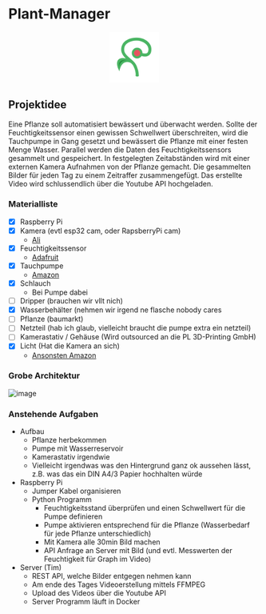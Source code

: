 # Plant-Manager

<div align="center">
  <img src="PlantMonitorLogo.png" style="width: 20%"/>
</div>


## Projektidee
Eine Pflanze soll automatisiert bewässert und überwacht werden. Sollte der Feuchtigkeitssensor einen gewissen Schwellwert überschreiten, wird die Tauchpumpe in Gang gesetzt und bewässert die Pflanze mit einer festen Menge Wasser.
Parallel werden die Daten des Feuchtigkeitssensors gesammelt und gespeichert.
In festgelegten Zeitabständen wird mit einer externen Kamera Aufnahmen von der Pflanze gemacht. Die gesammelten Bilder für jeden Tag zu einem Zeitraffer zusammengefügt.
Das erstellte Video wird schlussendlich über die Youtube API hochgeladen.


### Materialliste
- [x] Raspberry Pi
- [x] Kamera (evtl esp32 cam, oder RapsberryPi cam)
  - [Ali](https://de.aliexpress.com/item/32898060645.html?spm=a2g0o.productlist.main.1.2aa54767FUX1bP&algo_pvid=116149b7-a284-4a26-8a23-a639a487b87d&algo_exp_id=116149b7-a284-4a26-8a23-a639a487b87d-0&pdp_ext_f=%7B%22order%22%3A%228%22%2C%22eval%22%3A%221%22%2C%22fromPage%22%3A%22search%22%7D&pdp_npi=6%40dis%21EUR%2114.85%2110.69%21%21%2116.83%2112.11%21%40211b615317611267083886426ebc2f%2165797877692%21sea%21DE%210%21ABX%211%210%21n_tag%3A-29910%3Bd%3A639db27c%3Bm03_new_user%3A-29895&curPageLogUid=UzW4drQITyq5&utparam-url=scene%3Asearch%7Cquery_from%3A%7Cx_object_id%3A32898060645%7C_p_origin_prod%3A) 
- [x] Feuchtigkeitssensor
  - [Adafruit](https://www.adafruit.com/product/4026)
- [x] Tauchpumpe
  - [Amazon](https://www.amazon.de/RUNCCI-YUN-Wasserpumpe-Motorpumpe-Schlauch-Bew%C3%A4sserung/dp/B082PM8L6X?__mk_de_DE=%C3%85M%C3%85%C5%BD%C3%95%C3%91&crid=1IZ40NQDKJE52&dib=eyJ2IjoiMSJ9.asLt2XxvrvR79r78qc3_FLwwUi9BLjmo1mcklVcR5Pm7jV54SJ5Q8A_Uwa1-ojuVHB93UNZoWehldmWD4kyAfsgsENusT-yR4vq07TEjAaJ5A3n6yvIb-_AiasZWGMW7YBO5GPY_sgQSpy5EVtkRpPV3m_wWCda1_BDKotpttHtOt99p6qFNpOQHKcIWSLKaI_fFul0YdjxLuI5Am7lCTCh2vLyFVot906HpcZlX7ZRpsuWmjD00CMDAYjGb2shZwqNLDYjdhsvlgCBTf4bHjj-XwVb01wC2d7eVZgUgRlQ.bKYC3zveW7ZnSlETCFvJh9o8mKRlQqQKbPfT_qtMZJA&dib_tag=se&keywords=tauchpumpe%2B5v%2Bwasser&qid=1761128003&sprefix=tauchpumpe%2B5v%2Bwasser%2Caps%2C85&sr=8-6&th=1)
- [x] Schlauch
  - Bei Pumpe dabei
- [ ] Dripper (brauchen wir vllt nich)
- [x] Wasserbehälter (nehmen wir irgend ne flasche nobody cares
- [ ] Pflanze (baumarkt)
- [ ] Netzteil (hab ich glaub, vielleicht braucht die pumpe extra ein netzteil)
- [ ] Kamerastativ / Gehäuse (Wird outsourced an die PL 3D-Printing GmbH)
- [x] Licht (Hat die Kamera an sich)
  - [Ansonsten Amazon](https://www.amazon.de/AZDelivery-MAX7219-Matrix-Anzeigemodul-Arduino/dp/B07CRF13ZQ?__mk_de_DE=%C3%85M%C3%85%C5%BD%C3%95%C3%91&crid=1TMHUSM9RTWWJ&dib=eyJ2IjoiMSJ9.9t2XF8EZjkCsIa15JZC6R8RctUJOu0X04KrwVrR4Yw4P-X5g7xeNBy5LWe76wqSo6Ua8Fwb5alQP2pKMXtGfzLf9UnvG0YIZBm7Dvk1t3DcDTO2kJ-L2AgSdFMdMi18Hath5EP_pfn_1TDYGNtJ2MvvTCWRvOtDmQf_3i_tlB3YeJ77yH00UqNA8lxLU0KbLVdTZ7UJ2Ob8Xcsip-tKSlrNzr6uoCs3y2xVDlNZw-e4.UBhtLyRmsmcCsMpZEPe932PS6zMEP9ZR3Am09XghxQM&dib_tag=se&keywords=raspberry%2Bpi%2Bled%2Blight&qid=1761128481&sprefix=raspberry%2Bpi%2Bled%2Blight%2Caps%2C83&sr=8-2&th=1)


### Grobe Architektur

<img width="2356" height="1905" alt="image" src="https://github.com/user-attachments/assets/63c4c3b3-c450-4fb2-94b0-16ab1918a3b1" />


### Anstehende Aufgaben

- Aufbau
  - Pflanze herbekommen 
  - Pumpe mit Wasserreservoir
  - Kamerastativ irgendwie
  - Vielleicht irgendwas was den Hintergrund ganz ok aussehen lässt, z.B. was das ein DIN A4/3 Papier hochhalten würde
- Raspberry Pi
  - Jumper Kabel organisieren
  - Python Programm
    - Feuchtigkeitsstand überprüfen und einen Schwellwert für die Pumpe definieren
    - Pumpe aktivieren entsprechend für die Pflanze (Wasserbedarf für jede Pflanze unterschiedlich)
    - Mit Kamera alle 30min Bild machen
    - API Anfrage an Server mit Bild (und evtl. Messwerten der Feuchtigkeit für Graph im Video)
- Server (Tim)
  - REST API, welche Bilder entgegen nehmen kann
  - Am ende des Tages Videoerstellung mittels FFMPEG
  - Upload des Videos über die Youtube API
  - Server Programm läuft in Docker


















